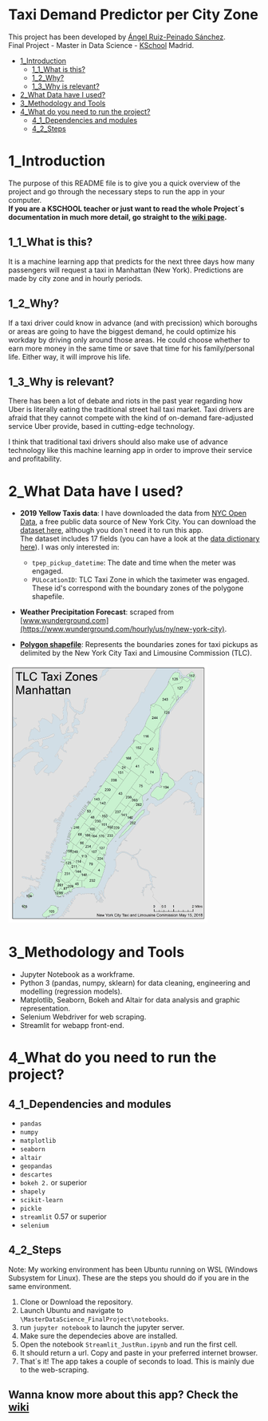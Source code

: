 # Taxi Demand Predictor per City Zone
This project has been developed by [Ángel Ruiz-Peinado Sánchez](https://www.linkedin.com/in/angelruizpeinado/).  
Final Project - Master in Data Science - [KSchool](https://www.kschool.com/) Madrid.

* [1_Introduction](#1_Introduction)  <br>
    * [1_1_What is this?](#1_1_What-is-this) 
    * [1_2_Why?](#1_2_Why)
    * [1_3_Why is relevant?](#1_3_Why-is-relevant)
* [2_What Data have I used?](#2_What-Data-have-I-used)
* [3_Methodology and Tools](#3_Methodology-and-Tools)
* [4_What do you need to run the project?](4_What-do-you-need-to-run-the-project)
    * [4_1_Dependencies and modules](#4_1_Dependencies-and-modules)
    * [4_2_Steps](#4_2_Steps)

# 1_Introduction
The purpose of this README file is to give you a quick overview of the project and go through the necessary steps to run the app in your computer.<br>
**If you are a KSCHOOL teacher or just want to read the whole Project´s documentation in much more detail, go straight to the [wiki page](https://github.com/angelrps/MasterDataScience_FinalProject/wiki).**

## 1_1_What is this?
It is a machine learning app that predicts for the next three days how many passengers will request a taxi in Manhattan (New York). Predictions are made by city zone and in hourly periods.

## 1_2_Why?
If a taxi driver could know in advance (and with precission) which boroughs or areas are going to have the biggest demand, he could optimize his workday by driving only around those areas. He could choose whether to earn more money in the same time or save that time for his family/personal life. Either way, it will improve his life.

## 1_3_Why is relevant?
There has been a lot of debate and riots in the past year regarding how Uber is literally eating the traditional street hail taxi market. Taxi drivers are afraid that they cannot compete with the kind of on-demand fare-adjusted service Uber provide, based in cutting-edge technology.

I think that traditional taxi drivers should also make use of advance technology like this machine learning app in order to improve their service and profitability.

# 2_What Data have I used?
* **2019 Yellow Taxis data**: I have downloaded the data from [NYC Open Data](https://opendata.cityofnewyork.us/), a free public data source of New York City. You can download the [dataset here](https://data.cityofnewyork.us/Transportation/2019-Yellow-Taxi-Trip-Data/2upf-qytp), although you don´t need it to run this app.<br>
The dataset includes 17 fields (you can have a look at the [data dictionary here](https://data.cityofnewyork.us/api/views/2upf-qytp/files/4a7a18af-bfc8-43d1-8a2e-faa503f75eb5?download=true&filename=data_dictionary_trip_records_yellow.pdf)). I was only interested in:

  * ``tpep_pickup_datetime``: The date and time when the meter was engaged.
  * ``PULocationID``: TLC Taxi Zone in which the taximeter was engaged. These id's correspond with the boundary zones of the polygone shapefile.

* **Weather Precipitation Forecast**: scraped from [www.wunderground.com](https://www.wunderground.com/hourly/us/ny/new-york-city).

* [**Polygon shapefile**](https://archive.nyu.edu/handle/2451/36743): Represents the boundaries zones for taxi pickups as delimited by the New York City Taxi and Limousine Commission (TLC).
<img src="https://github.com/angelrps/MasterDataScience_FinalProject/blob/master/img/taxi_zone_map_manhattan.jpg" width="400">

# 3_Methodology and Tools
* Jupyter Notebook as a workframe.
* Python 3 (pandas, numpy, sklearn) for data cleaning, engineering and modelling (regression models).
* Matplotlib, Seaborn, Bokeh and Altair for data analysis and graphic representation.
* Selenium Webdriver for web scraping.
* Streamlit for webapp front-end.

# 4_What do you need to run the project?
## 4_1_Dependencies and modules
- ``pandas``
- ``numpy``
- ``matplotlib``
- ``seaborn``
- ``altair``
- ``geopandas``
- ``descartes``
- ``bokeh 2.`` or superior
- ``shapely``
- ``scikit-learn``
- ``pickle``
- ``streamlit`` 0.57 or superior
- ``selenium``

## 4_2_Steps
Note:  My working environment has been Ubuntu running on WSL (Windows Subsystem for Linux). These are the steps you should do if you are in the same environment.
1. Clone or Download the repository.
2. Launch Ubuntu and navigate to ``\MasterDataScience_FinalProject\notebooks``.
3. run ``jupyter notebook`` to launch the jupyter server.
5. Make sure the dependecies above are installed.
5. Open the notebook ``Streamlit_JustRun.ipynb`` and run the first cell.
6. It should return a url. Copy and paste in your preferred internet browser.
7. That´s it! The app takes a couple of seconds to load. This is mainly due to the web-scraping. 

## Wanna know more about this app? Check the [wiki](https://github.com/angelrps/MasterDataScience_FinalProject/wiki)
 
